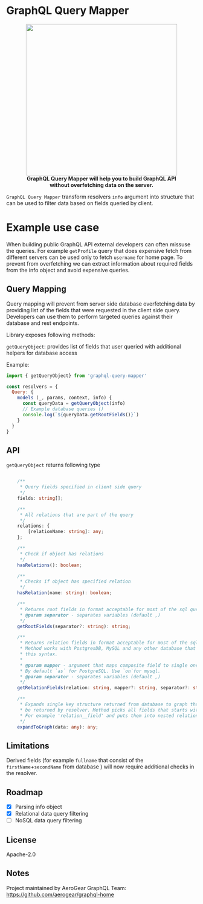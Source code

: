# GraphQL Query Mapper

<p align="center">
  <img width="400" src="https://github.com/aerogear/graphql-query-mapper/raw/master/resources/animation.gif">
  <br/>
  <b>GraphQL Query Mapper will help you to build GraphQL API</br> without overfetching data on the server. </b>
</p>

`GraphQL Query Mapper` transform resolvers `info` argument into structure that can be 
  used to filter data based on fields queried by client.

# Example use case

When building public GraphQL API external developers can often missuse the queries. 
For example `getProfile` query that does expensive fetch from different servers can be used 
only to fetch `username` for home page. To prevent from overfetching we can extract 
information about required fields from the info object and avoid expensive queries.

## Query Mapping 

Query mapping will prevent from server side database overfetching data by 
providing list of the fields that were requested in the client side query.
Developers can use them to perform targeted queries against their database and rest endpoints.

Library exposes following methods:

`getQueryObject`: provides list of fields that user queried with additional helpers for database access

Example:
```javascript
import { getQueryObject} from 'graphql-query-mapper'

const resolvers = {
  Query: {
    models (_, params, context, info) {
      const queryData = getQueryObject(info)
      // Example database queries ()
      console.log(`${queryData.getRootFields()}`)
    }
  }
}
```

## API

`getQueryObject` returns following type

```typescript

    /**
     * Query fields specified in client side query
     */
    fields: string[];

    /**
     * All relations that are part of the query
     */
    relations: {
        [relationName: string]: any;
    };

    /**
     * Check if object has relations
     */
    hasRelations(): boolean;

    /**
     * Checks if object has specified relation
     */
    hasRelation(name: string): boolean;

    /**
     * Returns root fields in format acceptable for most of the sql queries
     * @param separator - separates variables (default ,)
     */
    getRootFields(separator?: string): string;

    /**
     * Returns relation fields in format acceptable for most of the sql queries.
     * Method works with PostgresDB, MySQL and any other database that supports
     * this syntax.
     *
     * @param mapper - argument that maps composite field to single one.
     * By default `as` for PostgreSQL. Use `on`for mysql.
     * @param separator - separates variables (default ,)
     */
    getRelationFields(relation: string, mapper?: string, separator?: string): any;

    /**
     * Expands single key structure returned from database to graph that can
     * be returned by resolver. Method picks all fields that starts with relation name.
     * For example 'relation__field' and puts them into nested relation structure.
     */
    expandToGraph(data: any): any;
```


## Limitations

Derived fields  (for example `fullname` that consist of the `firstName`+`secondName` from database ) will now require additional checks in the resolver.

## Roadmap

- [x] Parsing info object
- [x] Relational data query filtering
- [ ] NoSQL data query filtering

## License

Apache-2.0

## Notes

Project maintained by AeroGear GraphQL Team:
https://github.com/aerogear/graphql-home